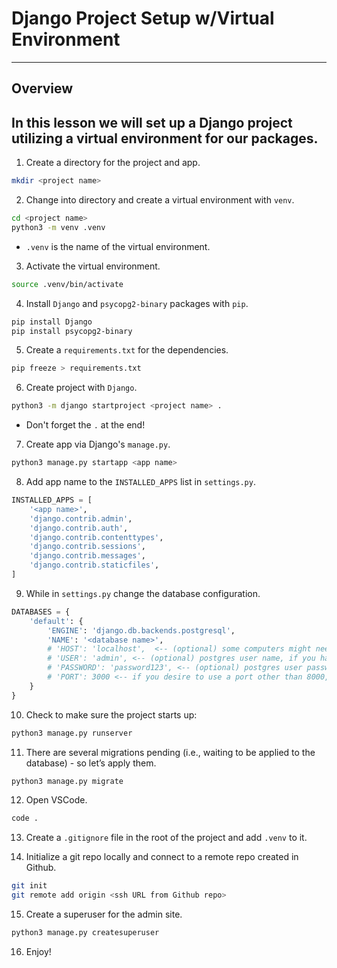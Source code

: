 # Django Project Setup w/Virtual Environment
---
## Overview
In this lesson we will set up a Django project utilizing a virtual environment for our packages.
--
1. Create a directory for the project and app.
```zsh
mkdir <project name>
```
2. Change into directory and create a virtual environment with `venv`.
```zsh
cd <project name>
python3 -m venv .venv
```
- `.venv` is the name of the virtual environment.

3. Activate the virtual environment.
```zsh
source .venv/bin/activate
```
4. Install `Django` and `psycopg2-binary` packages with `pip`.
```zsh
pip install Django
pip install psycopg2-binary
```
5. Create a `requirements.txt` for the dependencies.
```zsh
pip freeze > requirements.txt
```
6. Create project with `Django`.
```zsh
python3 -m django startproject <project name> .
```
- Don't forget the `.` at the end!

7. Create app via Django's `manage.py`.
```zsh
python3 manage.py startapp <app name>
```
8. Add app name to the `INSTALLED_APPS` list in `settings.py`.
```py
INSTALLED_APPS = [
	'<app name>',
	'django.contrib.admin',
	'django.contrib.auth',
	'django.contrib.contenttypes',
	'django.contrib.sessions',
	'django.contrib.messages',
	'django.contrib.staticfiles',
]
```
9. While in `settings.py` change the database configuration.
```py
DATABASES = {
    'default': {
        'ENGINE': 'django.db.backends.postgresql',
        'NAME': '<database name>',
        # 'HOST': 'localhost',  <-- (optional) some computers might need this line
        # 'USER': 'admin', <-- (optional) postgres user name, if you have to sign into an account to open psql, you will want to add that user name here.
        # 'PASSWORD': 'password123', <-- (optional) postgres user password, if you have to sign into an account to open psql, you will want to add that user password here.
        # 'PORT': 3000 <-- if you desire to use a port other than 8000, you can change that here to any valid port id, some number between 1 and 65535 that isn't in use by some other process on your machine. The reason for this port number range is because of how TCP/IP works, a TCP/IP protocol network(the most widely used protocol used on the web) allocated 16 bits for port numbers. This means that number must be greater than 0 and less than 2^15 -1.
    }
}
```
10. Check to make sure the project starts up:
```zsh
python3 manage.py runserver
```
11. There are several migrations pending (i.e., waiting to be applied to the database) - so let’s apply them.
```zsh
python3 manage.py migrate
```
12. Open VSCode.
```zsh
code .
```

13. Create a `.gitignore` file in the root of the project and add `.venv` to it.

14. Initialize a git repo locally and connect to a remote repo created in Github.
```zsh
git init
git remote add origin <ssh URL from Github repo>
```

15. Create a superuser for the admin site.
```zsh
python3 manage.py createsuperuser
```

16. Enjoy!